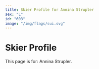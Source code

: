 ```yaml
---
title: Skier Profile for Annina Strupler
sex: "L"
id: "603"
image: "/img/flags/sui.svg" 
---
```


# Skier Profile

This page is for: Annina Strupler.
    